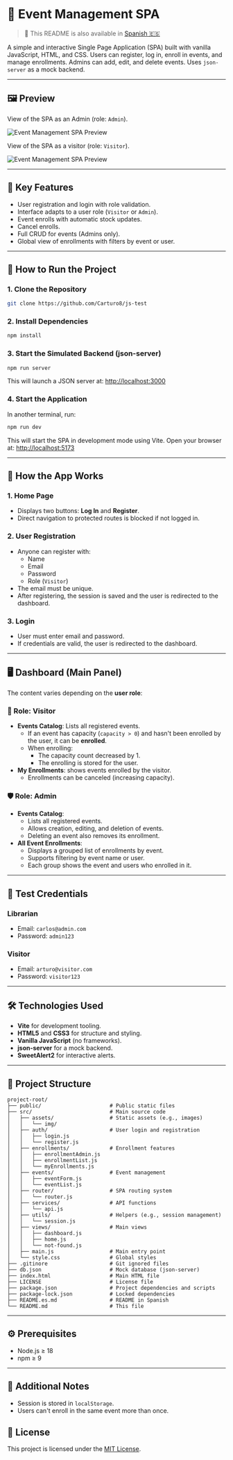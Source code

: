 # 📅 Event Management SPA

> 📄 This README is also available in [Spanish 🇪🇸](README.es.md)

A simple and interactive Single Page Application (SPA) built with vanilla JavaScript, HTML, and CSS. Users can register, log in, enroll in events, and manage enrollments. Admins can add, edit, and delete events. Uses `json-server` as a mock backend.

---

## 🖼️ Preview

View of the SPA as an Admin (role: `Admin`).

![Event Management SPA Preview](public/admin_preview.png)

View of the SPA as a visitor (role: `Visitor`).

![Event Management SPA Preview](public/visitor_preview.png)

---

## 🎯 Key Features

- User registration and login with role validation.
- Interface adapts to a user role (`Visitor` or `Admin`).
- Event enrolls with automatic stock updates.
- Cancel enrolls.
- Full CRUD for events (Admins only).
- Global view of enrollments with filters by event or user.

---

## 🚀 How to Run the Project

### 1. Clone the Repository

```bash
git clone https://github.com/Carturo8/js-test
```

### 2. Install Dependencies

```bash
npm install
```

### 3. Start the Simulated Backend (json-server)

```bash
npm run server
```

This will launch a JSON server at: [http://localhost:3000](http://localhost:3000)

### 4. Start the Application

In another terminal, run:

```bash
npm run dev
```

This will start the SPA in development mode using Vite. Open your browser at: [http://localhost:5173](http://localhost:5173)

---

## 🧭 How the App Works

### 1. Home Page

- Displays two buttons: **Log In** and **Register**.
- Direct navigation to protected routes is blocked if not logged in.

### 2. User Registration

- Anyone can register with:
    - Name
    - Email
    - Password
    - Role (`Visitor`)
- The email must be unique.
- After registering, the session is saved and the user is redirected to the dashboard.

### 3. Login

- User must enter email and password.
- If credentials are valid, the user is redirected to the dashboard.

---

## 🖥️ Dashboard (Main Panel)

The content varies depending on the **user role**:

### 👤 Role: Visitor

- **Events Catalog**: Lists all registered events.
    - If an event has capacity (`capacity > 0`) and hasn't been enrolled by the user, it can be **enrolled**.
    - When enrolling:
        - The capacity count decreased by 1.
        - The enrolling is stored for the user.
- **My Enrollments**: shows events enrolled by the visitor.
    - Enrollments can be canceled (increasing capacity).

### 🛡️ Role: Admin

- **Events Catalog**:
    - Lists all registered events.
    - Allows creation, editing, and deletion of events.
    - Deleting an event also removes its enrollment.
- **All Event Enrollments**:
    - Displays a grouped list of enrollments by event.
    - Supports filtering by event name or user.
    - Each group shows the event and users who enrolled in it.

---

## 🧪 Test Credentials

### Librarian
- Email: `carlos@admin.com`
- Password: `admin123`

### Visitor
- Email: `arturo@visitor.com`
- Password: `visitor123`

---

## 🛠️ Technologies Used

- **Vite** for development tooling.
- **HTML5** and **CSS3** for structure and styling.
- **Vanilla JavaScript** (no frameworks).
- **json-server** for a mock backend.
- **SweetAlert2** for interactive alerts.

---

## 📁 Project Structure

```
project-root/
├── public/                      # Public static files
├── src/                         # Main source code
│   ├── assets/                  # Static assets (e.g., images)
│   │   └── img/
│   ├── auth/                    # User login and registration
│   │   ├── login.js
│   │   └── register.js
│   ├── enrollments/             # Enrollment features
│   │   ├── enrollmentAdmin.js
│   │   ├── enrollmentList.js
│   │   └── myEnrollments.js
│   ├── events/                  # Event management
│   │   ├── eventForm.js
│   │   └── eventList.js
│   ├── router/                  # SPA routing system
│   │   └── router.js
│   ├── services/                # API functions
│   │   └── api.js
│   ├── utils/                   # Helpers (e.g., session management)
│   │   └── session.js
│   ├── views/                   # Main views
│   │   ├── dashboard.js
│   │   ├── home.js
│   │   └── not-found.js
│   ├── main.js                  # Main entry point
│   └── style.css                # Global styles
├── .gitinore                    # Git ignored files
├── db.json                      # Mock database (json-server)
├── index.html                   # Main HTML file
├── LICENSE                      # License file
├── package.json                 # Project dependencies and scripts
├── package-lock.json            # Locked dependencies
├── README.es.md                 # README in Spanish
└── README.md                    # This file
```

---

## ⚙️ Prerequisites

- Node.js ≥ 18
- npm ≥ 9

---

## 📌 Additional Notes

- Session is stored in `localStorage`.
- Users can't enroll in the same event more than once.

## 📝 License

This project is licensed under the [MIT License](LICENSE).
